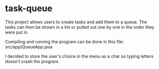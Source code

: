 # task-queue

This project allows users to create tasks and add them to a queue. The tasks can then be shown in a list or pulled out one by one in the order they were put in.

Compiling and running the program can be done in this file: src/app/QueueApp.java

I decided to store the user's choice in the menu as a char so typing letters doesn't crash the program.
